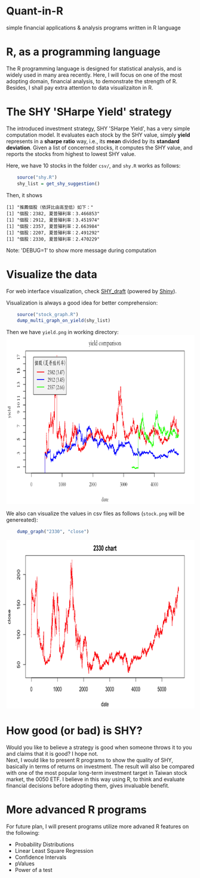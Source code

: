 # Quant-in-R
simple financial applications &amp; analysis programs written in R language

# R, as a programming language
The R programming language is designed for statistical analysis, and is widely used in many area recently. Here, I will focus on one of the most adopting domain, financial analysis, to demonstrate the strength of R.  Besides, I shall pay extra attention to data visualizaiton in R.  

# The SHY 'SHarpe Yield' strategy
The introduced investment strategy, SHY 'SHarpe Yield', has a very simple computation model. It evaluates each stock by the SHY value, simply **yield** represents in a **sharpe ratio** way, i.e., its **mean** divided by its **standard deviation**. Given a list of concerned stocks, it computes the SHY value, and reports the stocks from highest to lowest SHY value.  

Here, we have 10 stocks in the folder `csv/`, and `shy.R` works as follows:  
```r
    source("shy.R")
    shy_list = get_shy_suggestion()
```

Then, it shows
```
[1] "推薦個股（依評比由高至低）如下："
[1] "個股：2382, 夏普殖利率：3.466853"
[1] "個股：2912, 夏普殖利率：3.451974"
[1] "個股：2357, 夏普殖利率：2.663984"
[1] "個股：2207, 夏普殖利率：2.491292"
[1] "個股：2330, 夏普殖利率：2.470229"
```
Note: 'DEBUG=1' to show more message during computation  

# Visualize the data

For web interface visualization, check <a href='https://rkan.shinyapps.io/SHY_draft/'>SHY_draft</a> (powered by <a href='https://github.com/rstudio/shiny'>Shiny</a>).  

Visualization is always a good idea for better comprehension:
```r
    source("stock_graph.R")
    dump_multi_graph_on_yield(shy_list)
```

Then we have `yield.png` in working directory:
<a href="https://raw.githubusercontent.com/r-kan/r-kan.github.io/master/images/Quant-in-R/yield.png" target="_blank"><img border="0" alt="show multiple yield values" src="https://raw.githubusercontent.com/r-kan/r-kan.github.io/master/images/Quant-in-R/yield.png" width="800" height="450"></a>

We also can visualize the values in csv files as follows (`stock.png` will be genereated):
```r
    dump_graph("2330", "close")
```

<a href="https://raw.githubusercontent.com/r-kan/r-kan.github.io/master/images/Quant-in-R/stock.png" target="_blank"><img border="0" alt="close values of 2330" src="https://raw.githubusercontent.com/r-kan/r-kan.github.io/master/images/Quant-in-R/stock.png" width="800" height="450"></a>

# How good (or bad) is SHY? 
Would you like to believe a strategy is good when someone throws it to you and claims that it is good? I hope not.  
Next, I would like to present R programs to show the quality of SHY, basically in terms of returns on investment. The result will also be compared with one of the most popular long-term investment target in Taiwan stock market, the 0050 ETF. I believe in this way using R, to think and evaluate financial decisions before adopting them, gives invaluable benefit.  

# More advanced R programs
For future plan, I will present programs utilize more advaned R features on the following:  
* Probability Distributions
* Linear Least Square Regression
* Confidence Intervals
* pValues
* Power of a test
